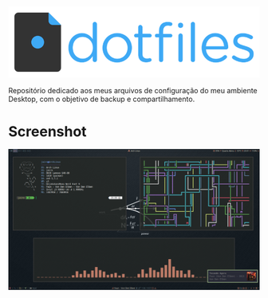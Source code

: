 <img src="Imagens/logo.png">

Repositório dedicado aos meus arquivos de configuração do meu ambiente Desktop, com o objetivo de backup e compartilhamento.

# Screenshot

<img src="Imagens/screenshot.png">
